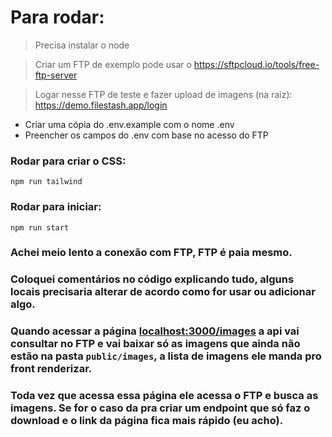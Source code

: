 # Para rodar:

> Precisa instalar o node

> Criar um FTP de exemplo pode usar o https://sftpcloud.io/tools/free-ftp-server

> Logar nesse FTP de teste e fazer upload de imagens (na raiz): https://demo.filestash.app/login

- Criar uma cópia do .env.example com o nome .env
- Preencher os campos do .env com base no acesso do FTP

### Rodar para criar o CSS:

`npm run tailwind`

### Rodar para iniciar:

`npm run start`

### Achei meio lento a conexão com FTP, FTP é paia mesmo. 
### Coloquei comentários no código explicando tudo, alguns locais precisaria alterar de acordo como for usar ou adicionar algo.

### Quando acessar a página [localhost:3000/images](localhost:3000/images) a api vai consultar no FTP e vai baixar só as imagens que ainda não estão na pasta `public/images`, a lista de imagens ele manda pro front renderizar.

### Toda vez que acessa essa página ele acessa o FTP e busca as imagens. Se for o caso da pra criar um endpoint que só faz o download e o link da página fica mais rápido (eu acho).